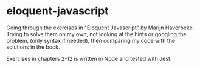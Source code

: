 # eloquent-javascript
Going through the exercises in "Eloquent Javascript" by Marijn Haverbeke. Trying to solve them on my own, not looking at the hints or googling the problem, (only syntax if needed), then comparing my code with the solutions in the book. 

Exercises in chapters 2-12 is written in Node and tested with Jest.
